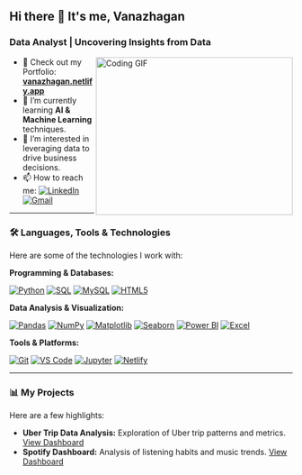 ## Hi there 👋 It's me, Vanazhagan

### Data Analyst | Uncovering Insights from Data

<img align="right" width="350" height="280" src="https://i.pinimg.com/originals/47/f0/34/47f0342cec72b800463bf003eac1257e.gif" alt="Coding GIF">

- 🔭 Check out my Portfolio: **[vanazhagan.netlify.app](https://vanazhagan.netlify.app/)**
- 🌱 I’m currently learning **AI & Machine Learning** techniques.
- 🤔 I’m interested in leveraging data to drive business decisions.
- 📫 How to reach me:
  [![LinkedIn](https://img.shields.io/badge/LinkedIn-0077B5?style=for-the-badge&logo=linkedin&logoColor=white)](https://linkedin.com/in/vanazhagan)
  [![Gmail](https://img.shields.io/badge/Gmail-D14836?style=for-the-badge&logo=gmail&logoColor=white)](mailto:your.email@example.com) <!-- ***** REPLACE with your actual email ***** -->

---

### 🛠️ Languages, Tools & Technologies

Here are some of the technologies I work with:

**Programming & Databases:**
<p>
  <a href="#"><img alt="Python" src="https://img.shields.io/badge/Python-3776AB?style=for-the-badge&logo=python&logoColor=white"></a>
  <a href="#"><img alt="SQL" src="https://img.shields.io/badge/SQL-025E8C?style=for-the-badge&logo=postgresql&logoColor=white"></a> <!-- Using PostgreSQL logo as a stand-in for SQL -->
  <a href="#"><img alt="MySQL" src="https://img.shields.io/badge/MySQL-4479A1?style=for-the-badge&logo=mysql&logoColor=white"></a>
  <a href="#"><img alt="HTML5" src="https://img.shields.io/badge/HTML5-E34F26?style=for-the-badge&logo=html5&logoColor=white"></a>
  <!-- <a href="#"><img alt="C Programming" src="https://img.shields.io/badge/C-00599C?style=for-the-badge&logo=c&logoColor=white"></a> --> <!-- Add back if C is a key skill for you -->
  <!-- Add other relevant languages/databases like R, NoSQL etc. if applicable -->
</p>

**Data Analysis & Visualization:**
<p>
  <a href="#"><img alt="Pandas" src="https://img.shields.io/badge/Pandas-150458?style=for-the-badge&logo=pandas&logoColor=white"></a>
  <a href="#"><img alt="NumPy" src="https://img.shields.io/badge/NumPy-013243?style=for-the-badge&logo=numpy&logoColor=white"></a>
  <a href="#"><img alt="Matplotlib" src="https://img.shields.io/badge/Matplotlib-%23ffffff.svg?style=for-the-badge&logo=Matplotlib&logoColor=black"></a>
  <a href="#"><img alt="Seaborn" src="https://img.shields.io/badge/Seaborn-3776AB?style=for-the-badge&logo=seaborn&logoColor=white"></a> <!-- Check logo availability if needed -->
  <a href="#"><img alt="Power BI" src="https://img.shields.io/badge/Power%20BI-F2C811?style=for-the-badge&logo=powerbi&logoColor=black"></a>
  <a href="#"><img alt="Excel" src="https://img.shields.io/badge/Microsoft_Excel-217346?style=for-the-badge&logo=microsoft-excel&logoColor=white"></a>
  <!-- Add others like Scikit-learn, TensorFlow, Keras, Tableau, etc. if you use them -->
</p>

**Tools & Platforms:**
<p>
  <a href="#"><img alt="Git" src="https://img.shields.io/badge/Git-F05032?style=for-the-badge&logo=git&logoColor=white"></a>
  <a href="#"><img alt="VS Code" src="https://img.shields.io/badge/VS_Code-007ACC?style=for-the-badge&logo=visual-studio-code&logoColor=white"></a>
  <a href="#"><img alt="Jupyter" src="https://img.shields.io/badge/Jupyter-F37626?style=for-the-badge&logo=Jupyter&logoColor=white"></a>
  <a href="#"><img alt="Netlify" src="https://img.shields.io/badge/Netlify-00C7B7?style=for-the-badge&logo=netlify&logoColor=white"></a>
  <!-- Add other tools like Docker, AWS/Azure/GCP services, etc. -->
</p>

---

### 📊 My Projects

Here are a few highlights:

*   **Uber Trip Data Analysis:** Exploration of Uber trip patterns and metrics. [View Dashboard](https://app.powerbi.com/view?r=eyJrIjoiOTEyYTY4YTItMDU4YS00YzI1LWEwYmItZmJjOTc5MjIyZjEyIiwidCI6IjNlYzJhODA4LTI3MGYtNGFiZi05Y2Y4LWU1MWVhMzZkZTg2NiJ9)
*   **Spotify Dashboard:** Analysis of listening habits and music trends. [View Dashboard](https://app.powerbi.com/view?r=eyJrIjoiY2I3YzQ3OGItMTI4ZC00MGNmLTgwOTUtZmU5ZDM2ZGVkZjg2IiwidCI6IjNlYzJhODA4LTI3MGYtNGFiZi05Y2Y4LWU1MWVhMzZkZTg2NiJ9)









